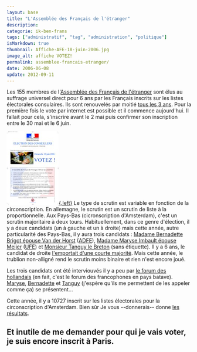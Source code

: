 ```yaml
---
layout: base
title: "L'Assemblée des Français de l'étranger"
description: 
categorie: ik-ben-frans
tags: ["administratif", "tag", "administration", "politique"]
isMarkdown: true
thumbnail: Affiche-AFE-18-juin-2006.jpg
image_alt: affiche VOTEZ!
permalink: assemblee-francais-etranger/
date: 2006-06-08
update: 2012-09-11
---
```




Les 155 membres de l'[Assemblée des Français de l'étranger](http://assemblee-afe.fr/index.php3) sont élus au suffrage universel direct pour 6 ans  par les Français inscrits sur les listes électorales consulaires.
Ils sont renouvelés par moitié [tous les 3 ans](http://assemblee-afe.fr/article.php3?id_article=53). Pour la première fois le vote par internet est possible et il commence aujourd'hui. Il fallait pour cela, s'inscrire avant le 2 mai puis confirmer son inscription entre le 30 mai et le 6 juin.

[![affiche VOTEZ!](Affiche-AFE-18-juin-2006.jpg){.left}]( /public/images/scans/Affiche-AFE-18-juin-2006-600.jpg)
Le type de scrutin est variable en fonction de la circonscription. En allemagne, le scrutin est un scrutin de liste à la proportionnelle. Aux Pays-Bas (cicronscription d'Amsterdam), c'est un scrutin majoritaire à deux tours. Habituellement, dans ce genre d'élection, il y a deux candidats (un à gauche et un à droite) mais cette année, autre particularité des Pays-Bas, il y aura trois candidats : [Madame Bernadette Brigot épouse Van der Horst](http://www.bvanderhorst.nl/) ([ADFE](http://www.adfe.nl/)), [Madame Maryse Imbault épouse Meijer](http://www.afe2006.nl/) ([UFE](http://home.wanadoo.nl/ufe/)) et [Monsieur Tanguy le Breton](http://www.deblauweleeuw.nl/candidats.htm) (sans étiquette). Il y a 6 ans, le candidat de droite [l'emportait d'une courte majorité](http://home.att.net/~csfe/elections/2000/la_haye.htm). Mais cette année, le trublion non-alligné rend le scrutin moins binaire et rien n'est encore joué.

Les trois candidats ont été interviouvés il y a peu par [le forum des hollandais](/le-forum-des-hollandais) (en fait, c'est le forum des francophones en pays batave). [Maryse](http://www.leforum.nl/phpBB/viewtopic.php?t=4523), [Bernadette](http://www.leforum.nl/phpBB/viewtopic.php?t=4523) et [Tanguy](http://www.leforum.nl/phpBB/viewtopic.php?t=4525) (j'espère qu'ils me permettent de les appeler comme ça) se présentent...

Cette année, il y a 10727 inscrit sur les listes électorales pour la circonscription d'Amsterdam. Bien sûr Je vous --donnerais-- donne [les résultats](/resultat-des-elections).

Et inutile de me demander pour qui je vais voter, je suis encore inscrit à Paris.
---